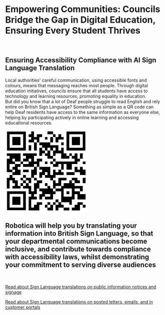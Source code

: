
# Empowering Communities: Councils Bridge the Gap in Digital Education, Ensuring Every Student Thrives

![]()

## Ensuring Accessibility Compliance with AI Sign Language Translation

Local authorities' careful communication, using accessible fonts and colours, means that messaging reaches most people.  Through digital education initiatives, councils ensure that all students have access to technology and learning resources, promoting equality in education.  
But did you know that a lot of Deaf people struggle to read English and rely entire on British Sign Language?
Something as simple as a QR code can help Deaf residents have access to the same information as everyone else, helping by participating actively in online learning and accessing educational resources.

![QR Code](/posts/images/qr-contact.png)

## Robotica will help you by translating your information into British Sign Language, so that your departmental communications become inclusive, and contribute towards compliance with accessibility laws, whilst demonstrating your commitment to serving diverse audiences

<br/>

[Read about Sign Language translations on public information notices and signage](/solutions/gazette)

[Read about Sign Language translations on posted letters, emails, and in customer portals](/solutions/correspondent)
